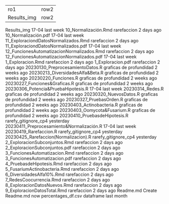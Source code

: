 <table>
  <tr>
    <td>ro1</td>
      <td>row2</td>
  </tr>  
    <tr>
      <td><a href"direccion">Results_img</a></td>
      <td>row2</td>
  </tr>
</table>

Results_img
17-04
last week
10_Normalización.Rmd
rarefaccion
2 days ago
10_Normalización.pdf
17-04
last week
11_ExploraciondDatosNormalizados.Rmd
rarefaccion
2 days ago
11_ExploraciondDatosNormalizados.pdf
17-04
last week
12_FuncionesAutomatizacionNormalizados.Rmd
rarefaccion
2 days ago
12_FuncionesAutomatizacionNormalizados.pdf
17-04
last week
1_Exploracion.Rmd
rarefaccion
2 days ago
1_Exploracion.pdf
rarefaccion
2 days ago
20230130_PreprocesamientoDatos.R
graficas de profundidad
2 weeks ago
20230213_DiversidadesAlfa&Beta.R
graficas de profundidad
2 weeks ago
20230220_Funciones.R
graficas de profundidad
2 weeks ago
20230227_Funciones&Graficas.R
graficas de profundidad
2 weeks ago
20230306_Potencia&PruebaHipotesis.R
17-04
last week
20230314_Redes.R
graficas de profundidad
2 weeks ago
20230320_NuevosDatos.R
graficas de profundidad
2 weeks ago
20230327_PruebasOrden.R
graficas de profundidad
2 weeks ago
20230403_Actinobacteria.R
graficas de profundidad
2 weeks ago
20230403_Oomycota&Fusarium.R
graficas de profundidad
2 weeks ago
20230410_PruebasdeHipotesis.R
rarefy_gitignore_cp4
yesterday
20230411_Preprocesamiento&Normalización.R
17-04
last week
20230419_Rarefaccion.R
rarefy_gitignore_cp4
yesterday
20230425_Rarefaccion(Normalizacion).R
rarefy_gitignore_cp4
yesterday
2_ExploracionSubconjuntos.Rmd
rarefaccion
2 days ago
2_ExploracionSubconjuntos.pdf
rarefaccion
2 days ago
3_FuncionesAutomatizacion.Rmd
rarefaccion
2 days ago
3_FuncionesAutomatizacion.pdf
rarefaccion
2 days ago
4_PruebasdeHipotesis.Rmd
rarefaccion
2 days ago
5_FusariumActinobacteria.Rmd
rarefaccion
2 days ago
6_DiversidadesAlfa10%.Rmd
rarefaccion
2 days ago
7_RedesCoocurrencia.Rmd
rarefaccion
2 days ago
8_ExploracionDatosNuevos.Rmd
rarefaccion
2 days ago
9_ExploracionDatosTotal.Rmd
rarefaccion
2 days ago
Readme.md
Create Readme.md
now
percentages_df.csv
dataframe
last month
